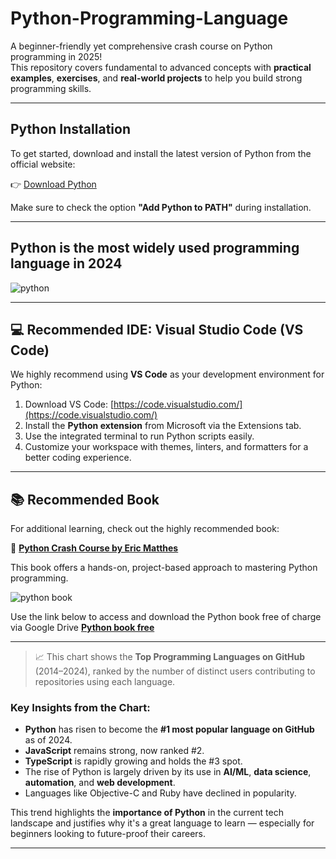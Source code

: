 # Python-Programming-Language

A beginner-friendly yet comprehensive crash course on Python programming in 2025!  
This repository covers fundamental to advanced concepts with **practical examples**, **exercises**, and **real-world projects** to help you build strong programming skills.

---

## Python Installation

To get started, download and install the latest version of Python from the official website:

👉 [Download Python](https://www.python.org/downloads/)

Make sure to check the option **"Add Python to PATH"** during installation.

---
## Python is the most widely used programming language in 2024

![python](https://github.com/user-attachments/assets/ca67cb7b-e2a3-4bb7-a866-e4170ee651e9)


---

## 💻 Recommended IDE: Visual Studio Code (VS Code)

We highly recommend using **VS Code** as your development environment for Python:

1. Download VS Code: [https://code.visualstudio.com/](https://code.visualstudio.com/)
2. Install the **Python extension** from Microsoft via the Extensions tab.
3. Use the integrated terminal to run Python scripts easily.
4. Customize your workspace with themes, linters, and formatters for a better coding experience.

---

## 📚 Recommended Book

For additional learning, check out the highly recommended book:

📘 [**Python Crash Course by Eric Matthes**](https://www.amazon.com/Python-Crash-Course-Eric-Matthes/dp/1718502702)

This book offers a hands-on, project-based approach to mastering Python programming.

![python book](https://github.com/user-attachments/assets/efa56575-5dae-48f0-bf1b-b8a6e0829d90)


Use the link below to access and download the Python book free of charge via Google Drive 
[**Python  book free**](https://drive.google.com/file/d/1nZc0HqA2MEiPl4Dy8IA9KLjnnEpy3W4Q/view?usp=sharing)

---

> 📈 This chart shows the **Top Programming Languages on GitHub** (2014–2024), ranked by the number of distinct users contributing to repositories using each language.

### Key Insights from the Chart:
- **Python** has risen to become the **#1 most popular language on GitHub** as of 2024.
- **JavaScript** remains strong, now ranked #2.
- **TypeScript** is rapidly growing and holds the #3 spot.
- The rise of Python is largely driven by its use in **AI/ML**, **data science**, **automation**, and **web development**.
- Languages like Objective-C and Ruby have declined in popularity.

This trend highlights the **importance of Python** in the current tech landscape and justifies why it's a great language to learn — especially for beginners looking to future-proof their careers.

---
